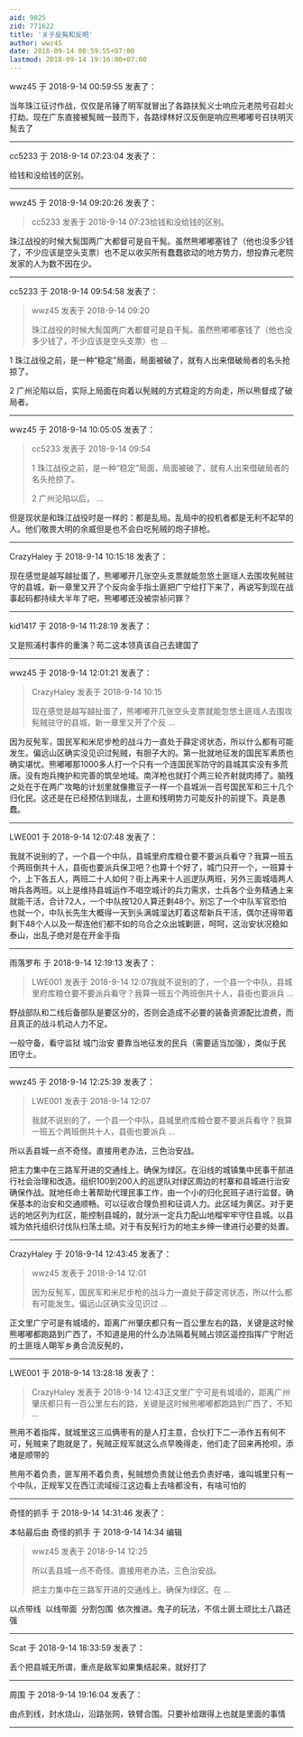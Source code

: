 ```yaml
---
aid: 9025
zid: 771622
title: '关于反髨和反明'
author: wwz45
date: 2018-09-14 00:59:55+07:00
lastmod: 2018-09-14 19:16:00+07:00
---
```


wwz45 于 2018-9-14 00:59:55 发表了：

当年珠江征讨作战，仅仅是吊锤了明军就冒出了各路扶髨义士响应元老院号召趁火打劫。现在广东直接被髨贼一鼓而下，各路绿林好汉反倒是响应熊嘟嘟号召扶明灭髨去了

---------

cc5233 于 2018-9-14 07:23:04 发表了：

给钱和没给钱的区别。

---------

wwz45 于 2018-9-14 09:20:26 发表了：

> cc5233 发表于 2018-9-14 07:23给钱和没给钱的区别。



珠江战役的时候大髨国两广大都督可是自干髨。虽然熊嘟嘟塞钱了（他也没多少钱了，不少应该是空头支票）也不足以收买所有蠢蠢欲动的地方势力，想投靠元老院发家的人为数不因在少。

---------

cc5233 于 2018-9-14 09:54:58 发表了：

> wwz45 发表于 2018-9-14 09:20
> 
> 珠江战役的时候大髨国两广大都督可是自干髨。虽然熊嘟嘟塞钱了（他也没多少钱了，不少应该是空头支票）也 ...



1 珠江战役之前，是一种“稳定”局面，局面被破了，就有人出来借破局者的名头抢掠了。

2 广州沦陷以后，实际上局面在向着以髡贼的方式稳定的方向走，所以熊督成了破局者。

---------

wwz45 于 2018-9-14 10:05:05 发表了：

> cc5233 发表于 2018-9-14 09:54
> 
> 1 珠江战役之前，是一种“稳定”局面，局面被破了，就有人出来借破局者的名头抢掠了。
> 
> 2 广州沦陷以后， ...



但是现状是和珠江战役时是一样的：都是乱局。乱局中的投机者都是无利不起早的人。他们敬畏大明的余威但是也不会白吃髡贼的炮子排枪。

---------

CrazyHaley 于 2018-9-14 10:15:18 发表了：

现在感觉是越写越扯蛋了，熊嘟嘟开几张空头支票就能忽悠土匪瑶人去围攻髡贼驻守的县城，新一章里又开了个反向金手指土匪把广宁给打下来了，再说写到现在战事起码都持续大半年了吧，熊嘟嘟还没被崇祯问罪？

---------

kid1417 于 2018-9-14 11:28:19 发表了：

又是照浦村事件的重演？苟二这本领真该自己去建国了

---------

wwz45 于 2018-9-14 12:01:21 发表了：

> CrazyHaley 发表于 2018-9-14 10:15
> 
> 现在感觉是越写越扯蛋了，熊嘟嘟开几张空头支票就能忽悠土匪瑶人去围攻髡贼驻守的县城，新一章里又开了个反 ...



因为反髡军，国民军和米尼步枪的战斗力一直处于薛定谔状态，所以什么都有可能发生。偏远山区确实没见识过髡贼，有胆子大的。第一批就地征发的国民军素质也确实堪忧。熊嘟嘟那1000多人打一个只有一个连国民军防守的县城其实没有多荒唐。没有炮兵掩护和完善的筑垒地域。南洋枪也就打个两三轮齐射就肉搏了。脑残之处在于在两广攻略的计划里就像撒豆子一样一个县城派一百号国民军和三十几个归化民。这还是在已经预估到瑶乱，土匪和残明势力可能反扑的前提下。真是愚蠢。

---------

LWE001 于 2018-9-14 12:07:48 发表了：

我就不说别的了，一个县一个中队，县城里府库粮仓要不要派兵看守？我算一班五个两班倒共十人，县衙也要派兵保卫吧？也算十个好了，城门只开一个，一班算十个，上下各五人，两班二十人如何？街上再来十人巡逻队两班，另外三面城墙两人哨兵各两班。以上是维持县城运作不唱空城计的兵力需求，士兵各个业务精通上来就能干活，合计72人，一个中队按120人算还剩48个。别忘了一个中队军官恐怕也就一个，中队长先生大概得一天到头满城溜达盯着这帮新兵干活，偶尔还得带着剩下48个人以及一帮连他们都不如的乌合之众出城剿匪，呵呵，这治安状况稳如泰山，出乱子绝对是在开金手指

---------

雨落罗布 于 2018-9-14 12:19:13 发表了：

> LWE001 发表于 2018-9-14 12:07我就不说别的了，一个县一个中队，县城里府库粮仓要不要派兵看守？我算一班五个两班倒共十人，县衙也要派兵 ...



野战部队和二线后备部队是要区分的，否则会造成不必要的装备资源配比浪费，而且真正的战斗机动人力不足。

一般守备，看守监狱 城门治安 要靠当地征发的民兵（需要适当加强），类似于民团守土。

---------

wwz45 于 2018-9-14 12:25:39 发表了：

> LWE001 发表于 2018-9-14 12:07
> 
> 我就不说别的了，一个县一个中队，县城里府库粮仓要不要派兵看守？我算一班五个两班倒共十人，县衙也要派兵 ...



所以丢县城一点不奇怪。直接用老办法，三色治安战。

把主力集中在三路军开进的交通线上。确保为绿区。在沿线的城镇集中民事干部进行社会治理和改造。组织100到200人的巡逻队对绿区周边的村寨和县城进行治安确保作战。就地任命土著帮助代理民事工作，由一个小的归化民班子进行监督。确保基本的治安和交通顺畅。可以征收合理负担和征调人力。此区域为黄区。对于更远的地区列为红区，能控制县城的，就分派一定兵力配山地榴牢牢守住县城。以县城为依托组织讨伐队扫荡土顽。对于有反髡行为的地主乡绅一律进行必要的处置。

---------

CrazyHaley 于 2018-9-14 12:43:45 发表了：

> wwz45 发表于 2018-9-14 12:01
> 
> 因为反髡军，国民军和米尼步枪的战斗力一直处于薛定谔状态，所以什么都有可能发生。偏远山区确实没见识过 ...



正文里广宁可是有城墙的，距离广州肇庆都只有一百公里左右的路，关键是这时候熊嘟嘟都跑路到广西了，不知道是用的什么办法隔着髡贼占领区遥控指挥广宁附近的土匪瑶人朙军乡勇合流反髡的，

---------

LWE001 于 2018-9-14 13:28:18 发表了：

> CrazyHaley 发表于 2018-9-14 12:43正文里广宁可是有城墙的，距离广州肇庆都只有一百公里左右的路，关键是这时候熊嘟嘟都跑路到广西了，不知 ...



熊用不着指挥，就城里这三瓜俩枣有的是人打主意，合伙打下二一添作五有何不可，髡贼来了跑就是了，髡贼正规军就这么点早晚得走，他们走了回来再抢呗，添堵是顺带的

熊用不着负责，匪军用不着负责，髡贼想负责就让他去负责好咯，谁叫城里只有一个中队，正规军又在西江流域绥江这边看上去啥都没有，有啥可怕的

---------

奇怪的抓手 于 2018-9-14 14:31:46 发表了：

本帖最后由 奇怪的抓手 于 2018-9-14 14:34 编辑 


> 
> wwz45 发表于 2018-9-14 12:25
> 
> 所以丢县城一点不奇怪。直接用老办法，三色治安战。
> 
> 把主力集中在三路军开进的交通线上。确保为绿区。在 ...



以点带线  以线带面  分割包围  依次推进。鬼子的玩法，不信土匪土顽比土八路还强

---------

Scat 于 2018-9-14 18:33:59 发表了：

丢个把县城无所谓，重点是敌军如果集结起来，就好打了

---------

周围 于 2018-9-14 19:16:04 发表了：

由点到线，封水烧山，沿路张网，铁臂合围。只要补给跟得上也就是里面的事情

---------

